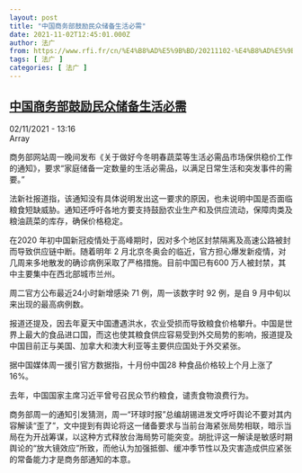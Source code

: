 ```yaml
---
layout: post
title: "中国商务部鼓励民众储备生活必需"
date: 2021-11-02T12:45:01.000Z
author: 法广
from: https://www.rfi.fr/cn/%E4%B8%AD%E5%9B%BD/20211102-%E4%B8%AD%E5%9B%BD%E5%95%86%E5%8A%A1%E9%83%A8%E9%BC%93%E5%8A%B1%E6%B0%91%E4%BC%97%E5%82%A8%E5%A4%87%E7%94%9F%E6%B4%BB%E5%BF%85%E9%9C%80
tags: [ 法广 ]
categories: [ 法广 ]
---
```

<!--1635857101000-->
[中国商务部鼓励民众储备生活必需](https://www.rfi.fr/cn/%E4%B8%AD%E5%9B%BD/20211102-%E4%B8%AD%E5%9B%BD%E5%95%86%E5%8A%A1%E9%83%A8%E9%BC%93%E5%8A%B1%E6%B0%91%E4%BC%97%E5%82%A8%E5%A4%87%E7%94%9F%E6%B4%BB%E5%BF%85%E9%9C%80)
------

<div>
<div>02/11/2021 - 13:16</div>Array<div >                    <p>商务部网站周一晚间发布《关于做好今冬明春蔬菜等生活必需品市场保供稳价工作的通知》，要求“家庭储备一定数量的生活必需品，以满足日常生活和突发事件的需要。”</p><p>法新社报道指，该通知没有具体说明发出这一要求的原因，也未说明中国是否面临粮食短缺威胁。通知还呼吁各地方要支持鼓励农业生产和及供应流动，保障肉类及粮油蔬菜的库存，确保价格稳定。</p><p>在2020 年初中国新冠疫情处于高峰期时，因对多个地区封禁隔离及高速公路被封而导致供应链中断。随着明年 2 月北京冬奥会的临近，官方担心爆发新疫情，对几周来多地散发的确诊病例采取了严格措施。目前中国已有600 万人被封禁，其中主要集中在西北部城市兰州。</p><p>周二官方公布最近24小时新增感染 71 例，周一该数字时 92 例，是自 9 月中旬以来出现的最高病例数。</p><p>报道还提及，因去年夏天中国遭遇洪水，农业受损而导致粮食价格攀升。中国是世界上最大的食品进口国，而这也使其粮食供应容易受到外交局势的影响，报道提及中国目前正与美国、加拿大和澳大利亚等主要供应国处于外交紧张。</p><p>据中国媒体周一援引官方数据指，十月份中国28 种食品价格较上个月上涨了 16%。</p><p>去年，中国国家主席习近平曾号召民众节约粮食，谴责食物浪费行为。</p><p>商务部周一的通知引发猜测，周一“环球时报”总编胡锡进发文呼吁舆论不要对其内容解读“歪了”，文中提到有舆论将这一储备要求与当前台海紧张局势相联，暗示当局在为开战筹谋，以这种方式释放台海局势可能突变。胡批评这一解读是敏感时期舆论的“放大镜效应”所致，而他认为加强抵御、缓冲季节性以及灾害造成供应紧张的常备能力才是商务部通知的本意。</p>                                            <div data-selfpromo-newsletter>    </div>    <div data-selfpromo-app>    </div>                </div>
</div>
